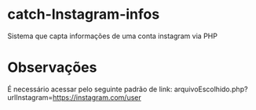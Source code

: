 # catch-Instagram-infos
Sistema que capta informações de uma conta instagram via PHP

# Observações
É necessário acessar pelo seguinte padrão de link: arquivoEscolhido.php?urlInstagram=https://instagram.com/user

